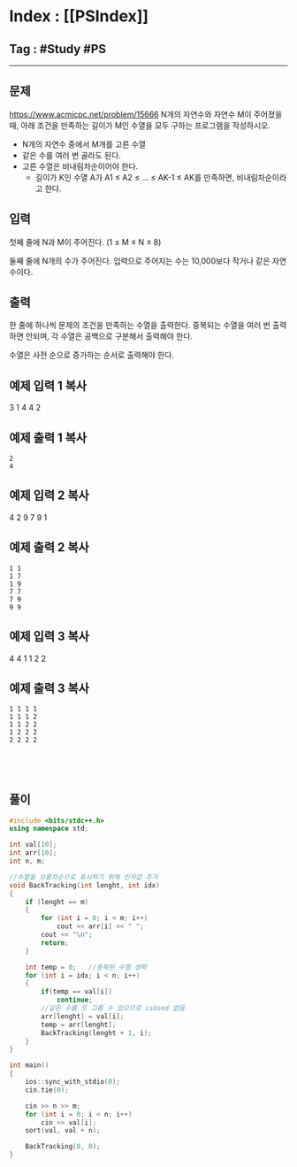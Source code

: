 # Index : [[PSIndex]]
## Tag : #Study #PS
---

## 문제
https://www.acmicpc.net/problem/15666
N개의 자연수와 자연수 M이 주어졌을 때, 아래 조건을 만족하는 길이가 M인 수열을 모두 구하는 프로그램을 작성하시오.

- N개의 자연수 중에서 M개를 고른 수열
- 같은 수를 여러 번 골라도 된다.
- 고른 수열은 비내림차순이어야 한다.
    - 길이가 K인 수열 A가 A1 ≤ A2 ≤ ... ≤ AK-1 ≤ AK를 만족하면, 비내림차순이라고 한다.

## 입력

첫째 줄에 N과 M이 주어진다. (1 ≤ M ≤ N ≤ 8)

둘째 줄에 N개의 수가 주어진다. 입력으로 주어지는 수는 10,000보다 작거나 같은 자연수이다.

## 출력

한 줄에 하나씩 문제의 조건을 만족하는 수열을 출력한다. 중복되는 수열을 여러 번 출력하면 안되며, 각 수열은 공백으로 구분해서 출력해야 한다.

수열은 사전 순으로 증가하는 순서로 출력해야 한다.

## 예제 입력 1 복사

3 1
4 4 2

## 예제 출력 1 복사
```
2
4
```


## 예제 입력 2 복사

4 2
9 7 9 1

## 예제 출력 2 복사
```
1 1
1 7
1 9
7 7
7 9
9 9
```


## 예제 입력 3 복사

4 4
1 1 2 2

## 예제 출력 3 복사
```
1 1 1 1
1 1 1 2
1 1 2 2
1 2 2 2
2 2 2 2
```


   
---
## 풀이
```cpp
#include <bits/stdc++.h>
using namespace std;

int val[10];
int arr[10];
int n, m;

//수열을 오름차순으로 표시하기 위해 인자값 추가
void BackTracking(int lenght, int idx)
{
	if (lenght == m)
	{
		for (int i = 0; i < m; i++)
			cout << arr[i] << " ";
		cout << "\n";
		return;
	}

	int temp = 0;	//중복된 수열 생략
	for (int i = idx; i < n; i++)
	{
		if(temp == val[i])
			continue;
		//같은 수를 또 고를 수 있으므로 isUsed 없음
		arr[lenght] = val[i];
		temp = arr[lenght];
		BackTracking(lenght + 1, i);
	}
}

int main()
{
	ios::sync_with_stdio(0);
	cin.tie(0);

	cin >> n >> m;
	for (int i = 0; i < n; i++)
		cin >> val[i];
	sort(val, val + n);

	BackTracking(0, 0);
}

```
